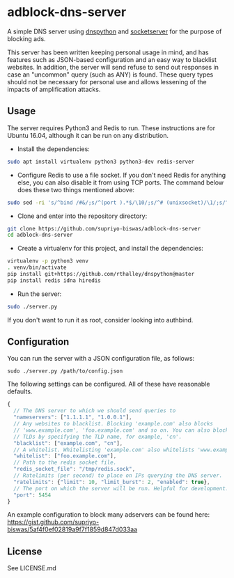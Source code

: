 # adblock-dns-server

A simple DNS server using [dnspython](https://github.com/rthalley/dnspython)
and [socketserver](https://docs.python.org/3/library/socketserver.html) for
the purpose of blocking ads.

This server has been written keeping personal usage in mind, and has features
such as JSON-based configuration and an easy way to blacklist websites. In
addition, the server will send refuse to send out responses in case an
"uncommon" query (such as ANY) is found. These query types should not be
necessary for personal use and allows lessening of the impacts of
amplification attacks.

## Usage

The server requires Python3 and Redis to run. These instructions are for
Ubuntu 16.04, although it can be run on any distribution.

* Install the dependencies:

```bash
sudo apt install virtualenv python3 python3-dev redis-server
```

* Configure Redis to use a file socket. If you don't need Redis for anything
else, you can also disable it from using TCP ports. The command below does
these two things mentioned above:

```bash
sudo sed -ri 's/^bind /#&/;s/^(port ).*$/\10/;s/^# (unixsocket)/\1/;s/^(unixsocketperm )[0-9]+/\1777/' /etc/redis/redis.conf
```

* Clone and enter into the repository directory:

```bash
git clone https://github.com/supriyo-biswas/adblock-dns-server
cd adblock-dns-server
```

* Create a virtualenv for this project, and install the dependencies:

```bash
virtualenv -p python3 venv
. venv/bin/activate
pip install git+https://github.com/rthalley/dnspython@master
pip install redis idna hiredis
```

* Run the server:

```bash
sudo ./server.py
```

If you don't want to run it as root, consider looking into authbind.

## Configuration

You can run the server with a JSON configuration file, as follows:

```
sudo ./server.py /path/to/config.json
```

The following settings can be configured. All of these have reasonable
defaults.

```js
{
  // The DNS server to which we should send queries to
  "nameservers": ["1.1.1.1", "1.0.0.1"],
  // Any websites to blacklist. Blocking 'example.com' also blocks
  // 'www.example.com', 'foo.example.com' and so on. You can also block entire
  // TLDs by specifying the TLD name, for example, 'cn'.
  "blacklist": ["example.com", "cn"],
  // A whitelist. Whitelisting 'example.com' also whitelists 'www.example.com'
  "whitelist": ["foo.example.com"],
  // Path to the redis socket file.
  "redis_socket_file": "/tmp/redis.sock",
  // Ratelimits (per second) to place on IPs querying the DNS server.
  "ratelimits": {"limit": 10, "limit_burst": 2, "enabled": true},
  // The port on which the server will be run. Helpful for development.
  "port": 5454
}
```

An example configuration to block many adservers can be found here:
https://gist.github.com/supriyo-biswas/5af4f0ef02819a9f7f1859d847d033aa

## License

See LICENSE.md
